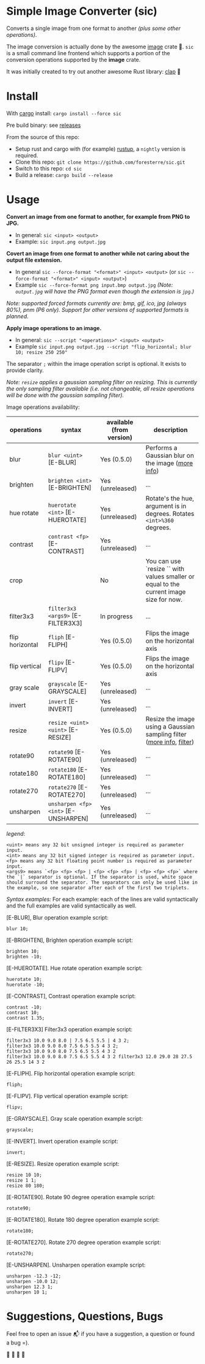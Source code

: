 # Simple Image Converter (sic)

Converts a single image from one format to another _(plus some other operations)_.

The image conversion is actually done by the awesome [image](https://crates.io/crates/image) crate  :balloon:.
`sic` is a small command line frontend which supports a portion of the conversion operations supported by the __image__ crate.

It was initially created to try out another awesome Rust library:  [clap](https://crates.io/crates/clap) :tada:


# Install

With [cargo](https://crates.io/crates/sic) install: `cargo install --force sic`

Pre build binary: see [releases](https://github.com/foresterre/sic/releases)

From the source of this repo:
- Setup rust and cargo with (for example) [rustup](https://rustup.rs/), a `nightly` version is required.
- Clone this repo: `git clone https://github.com/foresterre/sic.git`
- Switch to this repo: `cd sic`
- Build a release: `cargo build --release`


# Usage

**Convert an image from one format to another, for example from PNG to JPG.**
* In general: `sic <input> <output>`
* Example: `sic input.png output.jpg`

**Covert an image from one format to another while not caring about the output file extension.**
* In general `sic --force-format "<format>" <input> <output>` (or  `sic --force-format "<format>" <input> <output>`)
* Example `sic --force-format png input.bmp output.jpg` _(Note: `output.jpg` will have the PNG format even though the extension is `jpg`.)_

_Note: supported forced formats currently are: bmp, gif, ico, jpg (always 80%), pnm (P6 only). Support for other versions of supported formats is planned._

**Apply image operations to an image.**
* In general: `sic --script "<operations>" <input> <output> `
* Example `sic input.png output.jpg --script "flip_horizontal; blur 10; resize 250 250"`

The separator `;` within the image operation script is optional. It exists to provide clarity.  

_Note: `resize` applies a gaussian sampling filter on resizing. This is currently the only sampling filter available (i.e. not changeable, all resize operations will be done with the gaussian sampling filter)._

Image operations availability:


|operations|syntax|available (from version)|description|
|---|---|---|---|
|blur               | `blur <uint>` [E-BLUR]                | Yes (0.5.0) 	    | Performs a Gaussian blur on the image ([more info](https://docs.rs/image/0.19.0/image/imageops/fn.blur.html)) |
|brighten           | `brighten <int>` [E-BRIGHTEN]         | Yes (unreleased)  | ... |
|hue rotate         | `huerotate <int>` [E-HUEROTATE]       | Yes (unreleased)  | Rotate's the hue, argument is in degrees. Rotates `<int>%360` degrees. |
|contrast           | `contrast <fp>` [E-CONTRAST]          | Yes (unreleased)  | ... |
|crop               |                                       | No                | You can use `resize <uint> <uint>`` with values smaller or equal to the current image size for now. |
|filter3x3          | `filter3x3 <args9>` [E-FILTER3X3]     | In progress       | ... |
|flip horizontal    | `fliph` [E-FLIPH]                     | Yes (0.5.0) 	    | Flips the image on the horizontal axis |
|flip vertical      | `flipv` [E-FLIPV]                     | Yes (0.5.0) 	    | Flips the image on the horizontal axis |
|gray scale         | `grayscale` [E-GRAYSCALE]             | Yes (unreleased)  | ... |
|invert             | `invert` [E-INVERT]                   | Yes (unreleased)  | ... |
|resize             | `resize <uint> <uint>` [E-RESIZE]     | Yes (0.5.0) 	    | Resize the image using a Gaussian sampling filter ([more info](https://docs.rs/image/0.19.0/image/imageops/fn.resize.html), [filter](https://docs.rs/image/0.19.0/image/enum.FilterType.html#variant.Gaussian)) |
|rotate90           | `rotate90` [E-ROTATE90]               | Yes (unreleased)  | ... |
|rotate180          | `rotate180` [E-ROTATE180]             | Yes (unreleased)  | ... |
|rotate270          | `rotate270` [E-ROTATE270]             | Yes (unreleased)  | ... |
|unsharpen          | `unsharpen <fp> <int>` [E-UNSHARPEN]  | Yes (unreleased)  | ... |

_legend_:
```
<uint> means any 32 bit unsigned integer is required as parameter input.
<int> means any 32 bit signed integer is required as parameter input.
<fp> means any 32 bit floating point number is required as parameter input.
<args9> means `<fp> <fp> <fp> | <fp> <fp> <fp> | <fp> <fp> <fp>` where the `|` separator is optional. If the separator is used, white space should surround the separator. The separators can only be used like in the example, so one separator after each of the first two triplets.
```

_Syntax examples:_
For each example: each of the lines are valid syntactically and the full examples are valid syntactically as well.

[E-BLUR], Blur operation example script:
```
blur 10;
```

[E-BRIGHTEN], Brighten operation example script:
```
brighten 10;
brighten -10;
```

[E-HUEROTATE]. Hue rotate operation example script:
```
huerotate 10;
huerotate -10;
```

[E-CONTRAST], Contrast operation example script:
```
contrast -10;
contrast 10;
contrast 1.35;
```

[E-FILTER3X3] Filter3x3 operation example script:
```
filter3x3 10.0 9.0 8.0 | 7.5 6.5 5.5 | 4 3 2;
filter3x3 10.0 9.0 8.0 7.5 6.5 5.5 4 3 2;
filter3x3 10.0 9.0 8.0 7.5 6.5 5.5 4 3 2
filter3x3 10.0 9.0 8.0 7.5 6.5 5.5 4 3 2 filter3x3 12.0 29.0 28 27.5 26 25.5 14 3 2
```

[E-FLIPH]. Flip horizontal operation example script:
```
fliph;
```

[E-FLIPV]. Flip vertical operation example script:
```
flipv;
```

[E-GRAYSCALE]. Gray scale operation example script:
```
grayscale;
```

[E-INVERT]. Invert operation example script:
```
invert;
```

[E-RESIZE]. Resize operation example script:
```
resize 10 10;
resize 1 1;
resize 80 180;
```

[E-ROTATE90]. Rotate 90 degree operation example script:
```
rotate90;
```

[E-ROTATE180]. Rotate 180 degree operation example script:
```
rotate180;
```

[E-ROTATE270]. Rotate 270 degree operation example script:
```
rotate270;
```

[E-UNSHARPEN]. Unsharpen operation example script:
```
unsharpen -12.3 -12;
unsharpen -10.0 12;
unsharpen 12.3 1;
unsharpen 10 1;
```

# Suggestions, Questions, Bugs

Feel free to open an issue :mailbox_with_mail: if you have a suggestion, a question or found a bug =).

:guitar: :trumpet: :violin: :saxophone:
